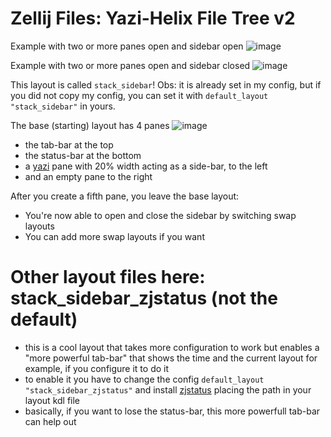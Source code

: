 # Zellij Files: Yazi-Helix File Tree v2

Example with two or more panes open and sidebar open
![image](https://github.com/luccahuguet/yazi-files/assets/27565287/557eecbf-6eeb-48f9-8de4-252f78bda4fd)

Example with two or more panes open and sidebar closed
![image](https://github.com/luccahuguet/zellij-files/assets/27565287/4f63de6e-4df7-452f-9877-90461071b673)


This layout is called `stack_sidebar`!
Obs: it is already set in my config, but if you did not copy my config, you can set it with `default_layout "stack_sidebar"` in yours.

The base (starting) layout has 4 panes
![image](https://github.com/luccahuguet/zellij-files/assets/27565287/adc6162c-a1ec-4635-b217-aa7a9ba691c5)

- the tab-bar at the top
- the status-bar at the bottom
- a [yazi](https://yazi-rs.github.io/features) pane with 20% width acting as a side-bar, to the left
- and an empty pane to the right

After you create a fifth pane, you leave the base layout:
- You're now able to open and close the sidebar by switching swap layouts 
- You can add more swap layouts if you want
  
# Other layout files here: stack_sidebar_zjstatus (not the default)
- this is a cool layout that takes more configuration to work but enables a "more powerful tab-bar" that shows the time and the current layout for example, if you configure it to do it
- to enable it you have to change the config `default_layout "stack_sidebar_zjstatus"` and  install [zjstatus](https://github.com/dj95/zjstatus) placing the path in your layout kdl file
- basically, if you want to lose the status-bar, this more powerfull tab-bar can help out
